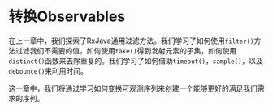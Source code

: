 # 转换Observables

在上一章中，我们探索了RxJava通用过滤方法。我们学习了如何使用`filter()`方法过滤我们不需要的值，如何使用`take()`得到发射元素的子集，如何使用`distinct()`函数来去除重复的。我们学习了如何借助`timeout()`，`sample()`，以及`debounce()`来利用时间。

这一章中，我们将通过学习如何变换可观测序列来创建一个能够更好的满足我们需求的序列。